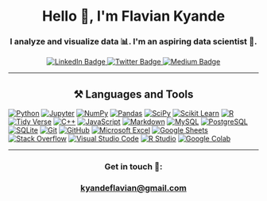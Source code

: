 <h1 align="center">Hello 👋, I'm Flavian Kyande</h1>

<h3 align="center">I analyze and visualize data 📊. I'm an aspiring data scientist 🚀.</h3>

<div id="badges" align="center">
  <a href="https://linkedin.com/in/flaviankyande">
  <img src="https://img.shields.io/badge/LinkedIn-blue?style=for-the-badge&logo=linkedin&logoColor=white" alt="LinkedIn Badge"/>
  </a>
  <a href="https://twitter.com/flaviankyande">
  <img src="https://img.shields.io/badge/Twitter-blue?style=for-the-badge&logo=twitter&logoColor=white" alt="Twitter Badge"/>
  </a>
  <a href="https://medium.com/@flaviankyande">
  <img src="https://img.shields.io/badge/Medium-blue?style=for-the-badge&logo=Medium&logoColor=white" alt="Medium Badge"/>
  </a>
</div>

<div id="badges" align="center">
<img src="https://komarev.com/ghpvc/?username=flaviankyande&style=for-the-badge&color=blue" alt=""/></div>

---

<h2 align="center">⚒️ Languages and Tools</h3>

<p align="center">
  <p align="left">
    <a href="#"><img alt="Python" src="https://img.shields.io/badge/Python-14354C.svg?logo=python&logoColor=white"></a>
    <a href="#"><img alt="Jupyter" src="https://img.shields.io/badge/Jupyter-F37626.svg?logo=Jupyter&logoColor=white"></a>
    <a href="#"><img alt="NumPy" src="https://img.shields.io/badge/Numpy-013243.svg?logo=numpy&logoColor=white"></a>
    <a href="#"><img alt="Pandas" src="https://img.shields.io/badge/Pandas-150458.svg?logo=pandas&logoColor=white"></a>
    <a href="#"><img alt="SciPy" src="https://img.shields.io/badge/SciPy-%230C55A5.svg?logo=scipy&logoColor=white"></a>
    <a href="#"><img alt="Scikit Learn" src="https://img.shields.io/badge/Scikit--Learn-%23F7931E.svg?logo=scikitlearn&logoColor=white"></a>
    <a href="#"><img alt="R" src ="https://img.shields.io/badge/R-276DC3.svg?logo=r&logoColor=white"></a>
    <a href="#"><img alt="Tidy Verse" src ="https://img.shields.io/badge/Tidy Verse-276DC3.svg?logo=tidyverse&logoColor=white"></a>
    <a href="#"><img alt="C++" src ="https://img.shields.io/badge/C%2B%2B-00599C.svg?logo=c%2B%2B&logoColor=white"></a>
    <a href="#"><img alt="JavaScript" src ="https://img.shields.io/badge/JavaScript-F7DF1E.svg?logo=javascript&logoColor=white"></a>
    <a href="#"><img alt="Markdown" src="https://img.shields.io/badge/Markdown-000000.svg?logo=markdown&logoColor=white"></a>
    <a href="#"><img alt="MySQL" src="https://img.shields.io/badge/MySQL-00f.svg?logo=mysql&logoColor=white"></a>
    <a href="#"><img alt="PostgreSQL" src ="https://img.shields.io/badge/PostgreSQL-316192.svg?logo=postgresql&logoColor=white"></a>
    <a href="#"><img alt="SQLite" src ="https://img.shields.io/badge/SQLite-07405e.svg?logo=sqlite&logoColor=white"></a>
    <a href="#"><img alt="Git" src="https://img.shields.io/badge/Git-F05033.svg?logo=git&logoColor=white"></a>
    <a href="#"><img alt="GitHub" src="https://img.shields.io/badge/GitHub-100000.svg?logo=github&logoColor=white"></a>
    <a href="#"><img alt="Microsoft Excel" src="https://img.shields.io/badge/Microsoft_Excel-217346.svg?logo=microsoft-excel&logoColor=white"></a>
    <a href="#"><img alt="Google Sheets" src="https://img.shields.io/badge/Google%20Sheets-34A853.svg?logo=google%20sheets&logoColor=white"></a>
    <a href="#"><img alt="Stack Overflow" src="https://img.shields.io/badge/-Stack%20Overflow-FE7A16?logo=stack-overflow&logoColor=white"></a>
    <a href="#"><img alt="Visual Studio Code" src="https://img.shields.io/badge/Visual%20Studio%20Code-0078D4.svg?logo=visual-studio-code&logoColor=white"></a>
    <a href="#"><img alt="R Studio" src="https://img.shields.io/badge/RStudio-75AADB.svg?logo=RStudio&logoColor=white"></a>
    <a href="#"><img alt="Google Colab" src="https://img.shields.io/badge/Colab-F9AB00.svg?logo=googlecolab&logoColor=525252"></a>
    </p align="left">
</p align="center">

---

<h3 align="center">Get in touch 📩:</h3>
<h3 align="center"><a href="mailto: kyandeflavian@gmail.com">kyandeflavian@gmail.com</a></h3>